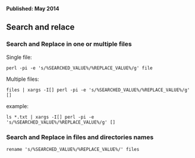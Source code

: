 <b>Published: May 2014</b>

## Search and relace

### Search and Replace in one or multiple files

Single file:

	perl -pi -e 's/%SEARCHED_VALUE%/%REPLACE_VALUE%/g' file

Multiple files:

	files | xargs -I[] perl -pi -e 's/%SEARCHED_VALUE%/%REPLACE_VALUE%/g' []

example:

	ls *.txt | xargs -I[] perl -pi -e 's/%SEARCHED_VALUE%/%REPLACE_VALUE%/g' []

### Search and Replace in files and directories names

	rename 's/%SEARCHED_VALUE%/%REPLACE_VALUE%/' files
